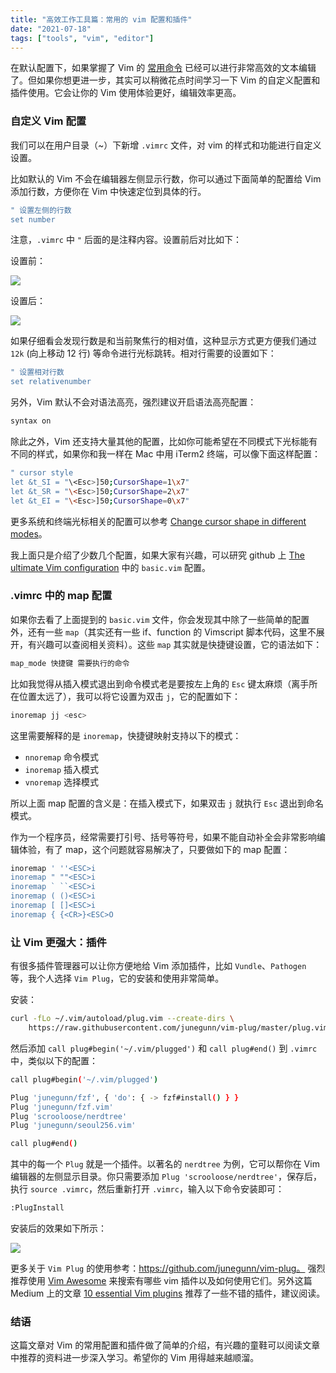 ```yaml
---
title: "高效工作工具篇：常用的 vim 配置和插件"
date: "2021-07-18"
tags: ["tools", "vim", "editor"]
---
```




在默认配置下，如果掌握了 Vim 的 [常用命令](https://juejin.cn/post/7026995308252889124) 已经可以进行非常高效的文本编辑了。但如果你想更进一步，其实可以稍微花点时间学习一下 Vim 的自定义配置和插件使用。它会让你的 Vim 使用体验更好，编辑效率更高。


### 自定义 Vim 配置

我们可以在用户目录（~）下新增 `.vimrc` 文件，对 vim 的样式和功能进行自定义设置。

比如默认的 Vim 不会在编辑器左侧显示行数，你可以通过下面简单的配置给 Vim 添加行数，方便你在 Vim
中快速定位到具体的行。

```sh
" 设置左侧的行数
set number
```

注意，`.vimrc` 中 `"` 后面的是注释内容。设置前后对比如下：

设置前：

![](https://blog-1258648987.cos.ap-shanghai.myqcloud.com/blog/vim-config/vim-2.jpeg)

设置后：

![](https://blog-1258648987.cos.ap-shanghai.myqcloud.com/blog/vim-config/vim-1.jpeg)


如果仔细看会发现行数是和当前聚焦行的相对值，这种显示方式更方便我们通过 `12k` (向上移动 12 行)
等命令进行光标跳转。相对行需要的设置如下：

```sh
" 设置相对行数
set relativenumber
```

另外，Vim 默认不会对语法高亮，强烈建议开启语法高亮配置：

```sh
syntax on
```

除此之外，Vim 还支持大量其他的配置，比如你可能希望在不同模式下光标能有不同的样式，如果你和我一样在
Mac 中用 iTerm2 终端，可以像下面这样配置：

```sh
" cursor style
let &t_SI = "\<Esc>]50;CursorShape=1\x7"
let &t_SR = "\<Esc>]50;CursorShape=2\x7"
let &t_EI = "\<Esc>]50;CursorShape=0\x7"
```

更多系统和终端光标相关的配置可以参考 [Change cursor shape in different modes](https://vim.fandom.com/wiki/Change_cursor_shape_in_different_modes)。

我上面只是介绍了少数几个配置，如果大家有兴趣，可以研究 github 上 [The ultimate Vim configuration](https://github.com/amix/vimrc) 中的 `basic.vim` 配置。

### .vimrc 中的 map 配置

如果你去看了上面提到的 `basic.vim` 文件，你会发现其中除了一些简单的配置外，还有一些 `map`（其实还有一些
if、function 的 Vimscript 脚本代码，这里不展开，有兴趣可以查阅相关资料）。这些 `map`
其实就是快捷键设置，它的语法如下：

```sh
map_mode 快捷键 需要执行的命令
```

比如我觉得从插入模式退出到命令模式老是要按左上角的 `Esc`
键太麻烦（离手所在位置太远了），我可以将它设置为双击 `j`，它的配置如下：

```sh
inoremap jj <esc>
```

这里需要解释的是 `inoremap`，快捷键映射支持以下的模式：

- `nnoremap` 命令模式
- `inoremap` 插入模式
- `vnoremap` 选择模式

所以上面 map 配置的含义是：在插入模式下，如果双击 `j` 就执行 `Esc` 退出到命名模式。


作为一个程序员，经常需要打引号、括号等符号，如果不能自动补全会非常影响编辑体验，有了
map，这个问题就容易解决了，只要做如下的 map 配置：

```sh
inoremap ' ''<ESC>i
inoremap " ""<ESC>i
inoremap ` ``<ESC>i
inoremap ( ()<ESC>i
inoremap [ []<ESC>i
inoremap { {<CR>}<ESC>O
```

### 让 Vim 更强大：插件

有很多插件管理器可以让你方便地给 Vim 添加插件，比如 `Vundle`、`Pathogen` 等，我个人选择 `Vim
Plug`，它的安装和使用非常简单。

安装：

```sh
curl -fLo ~/.vim/autoload/plug.vim --create-dirs \
    https://raw.githubusercontent.com/junegunn/vim-plug/master/plug.vim
````

然后添加 `call plug#begin('~/.vim/plugged')` 和 `call plug#end()` 到 `.vimrc` 中，类似以下的配置：

```sh
call plug#begin('~/.vim/plugged')

Plug 'junegunn/fzf', { 'do': { -> fzf#install() } }
Plug 'junegunn/fzf.vim'
Plug 'scrooloose/nerdtree'
Plug 'junegunn/seoul256.vim'

call plug#end()
````

其中的每一个 `Plug` 就是一个插件。以著名的 `nerdtree` 为例，它可以帮你在 Vim
编辑器的左侧显示目录。你只需要添加 `Plug 'scrooloose/nerdtree'`，保存后，执行 `source
.vimrc`，然后重新打开 `.vimrc`，输入以下命令安装即可：

```sh
:PlugInstall
```

安装后的效果如下所示：

![](https://blog-1258648987.cos.ap-shanghai.myqcloud.com/blog/vim-config/vim-3.jpeg)

更多关于 `Vim Plug` 的使用参考：https://github.com/junegunn/vim-plug。
强烈推荐使用 [Vim Awesome](https://vimawesome.com/) 来搜索有哪些 vim 插件以及如何使用它们。另外这篇
Medium 上的文章 [10 essential Vim plugins](https://medium.com/@huntie/10-essential-vim-plugins-for-2018-39957190b7a9) 推荐了一些不错的插件，建议阅读。


### 结语

这篇文章对 Vim
的常用配置和插件做了简单的介绍，有兴趣的童鞋可以阅读文章中推荐的资料进一步深入学习。希望你的 Vim
用得越来越顺溜。

